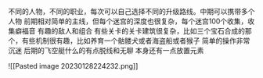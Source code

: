 不同的人物，不同的职业，每次可以自己选择不同的升级路线。中期可以携带多个人物
前期相对简单的主线，但每个迷宫的深度也很复杂，每个迷宫100个收集，收集癖福音
有趣的敌人和组合
有些关卡的关卡建筑很复杂，比如三个宝石合成的那个，有些机制很有趣，比如养育一个骷髅犬或者海盗船或者猴子
简单的操作非常沉迷
后期的飞空艇什么的有点脱线和无聊
本身还有一点放置元素

![[Pasted image 20230128224232.png]]